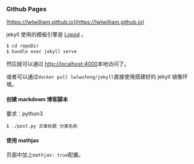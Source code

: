 ### Github Pages

[https://lwlwilliam.github.io](https://lwlwilliam.github.io)

jekyll 使用的模板引擎是 [Liquid](https://shopify.github.io/liquid/) 。

```bash
$ cd repoDir
$ bundle exec jekyll serve
```

然后就可以通过 [http://localhost:4000](http://localhost:4000)本地访问了。

或者可以通过`docker pull lwlwufeng/jekyll`直接使用搭建好的 jekyll 镜像环境。

#### 创建 markdown 博客脚本

要求：python3

```
$ ./post.py 文章标题 分类名称
```

#### 使用 mathjax

页面中加上`mathjax: true`配置。
